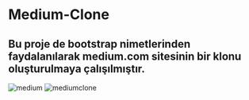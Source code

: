 # Medium-Clone
## Bu proje de bootstrap nimetlerinden faydalanılarak medium.com sitesinin bir klonu oluşturulmaya çalışılmıştır. 
![medium](https://i.hizliresim.com/mtd15gk.png)
![mediumclone](https://i.hizliresim.com/kc3n8q8.png)
